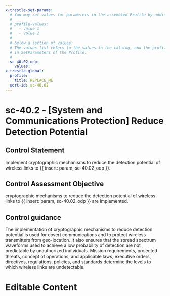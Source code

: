 ```yaml
---
x-trestle-set-params:
  # You may set values for parameters in the assembled Profile by adding
  #
  # profile-values:
  #   - value 1
  #   - value 2
  #
  # below a section of values:
  # The values list refers to the values in the catalog, and the profile-values represent values
  # in SetParameters of the Profile.
  #
  sc-40.02_odp:
    values:
x-trestle-global:
  profile:
    title: REPLACE_ME
  sort-id: sc-40.02
---
```


# sc-40.2 - \[System and Communications Protection\] Reduce Detection Potential

## Control Statement

Implement cryptographic mechanisms to reduce the detection potential of wireless links to {{ insert: param, sc-40.02_odp }}.

## Control Assessment Objective

cryptographic mechanisms to reduce the detection potential of wireless links to {{ insert: param, sc-40.02_odp }} are implemented.

## Control guidance

The implementation of cryptographic mechanisms to reduce detection potential is used for covert communications and to protect wireless transmitters from geo-location. It also ensures that the spread spectrum waveforms used to achieve a low probability of detection are not predictable by unauthorized individuals. Mission requirements, projected threats, concept of operations, and applicable laws, executive orders, directives, regulations, policies, and standards determine the levels to which wireless links are undetectable.

# Editable Content

<!-- Make additions and edits below -->
<!-- The above represents the contents of the control as received by the profile, prior to additions. -->
<!-- If the profile makes additions to the control, they will appear below. -->
<!-- The above markdown may not be edited but you may edit the content below, and/or introduce new additions to be made by the profile. -->
<!-- If there is a yaml header at the top, parameter values may be edited. Use --set-parameters to incorporate the changes during assembly. -->
<!-- The content here will then replace what is in the profile for this control, after running profile-assemble. -->
<!-- The current profile has no added parts for this control, but you may add new ones here. -->
<!-- Each addition must have a heading either of the form ## Control my_addition_name -->
<!-- or ## Part a. (where the a. refers to one of the control statement labels.) -->
<!-- "## Control" parts are new parts added after the statement part. -->
<!-- "## Part" parts are new parts added into the top-level statement part with that label. -->
<!-- Subparts may be added with nested hash levels of the form ### My Subpart Name -->
<!-- underneath the parent ## Control or ## Part being added -->
<!-- See https://ibm.github.io/compliance-trestle/tutorials/ssp_profile_catalog_authoring/ssp_profile_catalog_authoring for guidance. -->

